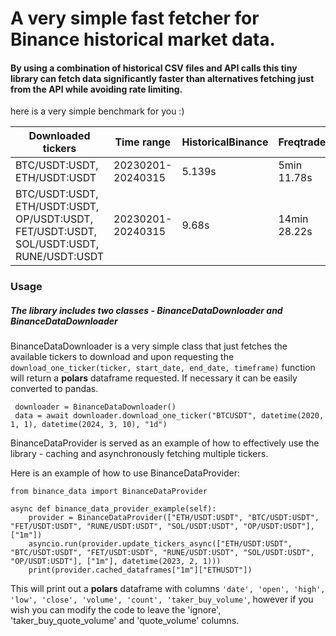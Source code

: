 # A very simple fast fetcher for Binance historical market data.

#### By using a combination of historical CSV files and API calls this tiny library can fetch data significantly faster than alternatives fetching just from the API while avoiding rate limiting.

here is a very simple benchmark for you :)

| Downloaded tickers                                                                       | Time range        | **HistoricalBinance** | **Freqtrade** |
|------------------------------------------------------------------------------------------|-------------------|-----------------------|---------------|
| BTC/USDT:USDT, ETH/USDT:USDT                                                             | 20230201-20240315 | 5.139s                | 5min 11.78s   |
| BTC/USDT:USDT, ETH/USDT:USDT, OP/USDT:USDT, FET/USDT:USDT, SOL/USDT:USDT, RUNE/USDT:USDT | 20230201-20240315 | 9.68s                 | 14min 28.22s  |

### Usage
##### The library includes two classes - BinanceDataDownloader and BinanceDataDownloader

BinanceDataDownloader is a very simple class that just fetches the available tickers to download and upon requesting the `download_one_ticker(ticker, start_date, end_date, timeframe)` function will return a **polars** dataframe requested. If necessary it can be easily converted to pandas.

```
 downloader = BinanceDataDownloader()
 data = await downloader.download_one_ticker("BTCUSDT", datetime(2020, 1, 1), datetime(2024, 3, 10), "1d")
```

BinanceDataProvider is served as an example of how to effectively use the library - caching and asynchronously fetching multiple tickers.

Here is an example of how to use BinanceDataProvider:

```
from binance_data import BinanceDataProvider 
 
async def binance_data_provider_example(self):
    provider = BinanceDataProvider(["ETH/USDT:USDT", "BTC/USDT:USDT", "FET/USDT:USDT", "RUNE/USDT:USDT", "SOL/USDT:USDT", "OP/USDT:USDT"], ["1m"])
    asyncio.run(provider.update_tickers_async(["ETH/USDT:USDT", "BTC/USDT:USDT", "FET/USDT:USDT", "RUNE/USDT:USDT", "SOL/USDT:USDT", "OP/USDT:USDT"], ["1m"], datetime(2023, 2, 1)))
    print(provider.cached_dataframes["1m"]["ETHUSDT"])
```
This will print out a **polars** dataframe with columns 
`'date', 'open', 'high', 'low', 'close', 'volume',
                           'count', 'taker_buy_volume'`, however if you wish you can modify the code to leave the 'ignore', 'taker_buy_quote_volume' and 'quote_volume' columns.